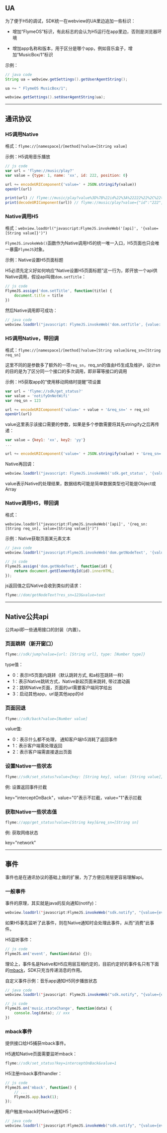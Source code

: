 ## UA

为了便于H5的调试，SDK统一在webview的UA里边追加一些标识：

- 增加“FlymeOS”标识，有此标志的会认为H5运行在app里边，否则是浏览器环境

- 增加app名称和版本，用于区分是哪个app，例如音乐盒子，增加“MusicBox/1”标识

示例：
``` java
// java code
String ua = webview.getSettings().getUserAgentString();

ua += " FlymeOS MusicBox/1";

webview.getSettings().setUserAgentString(ua);
```

-----
## 通讯协议

### H5调用Native

格式：`flyme://[namespace]/[method]?value=[String value]`

示例：H5调用音乐播放

``` js
// js code
var url = 'flyme://music/play?'
var value = {type: 1, name: 'xx', id: 222, position: 0}

url += encodeURIComponent('value=' + JSON.stringify(value))
openUrl(url)

print(url) // flyme://music/play?value%3D%7B%22id%22%3A%22222%22%2C%22type%22%3A%221%22%2C%22name%22%3A%22xx%22%2C%22position%22%3A%220%22%7D
print(decodeURIComponent(url)) // flyme://music/play?value={"id":"222","type":"1","name":"xx","position":"0"}
```

### Native调用H5

格式：`webview.loadUrl("javascript:FlymeJS.invokeWeb('[api]', '{value=[String value]}')")`

`FlymeJS.invokeWeb()`函数作为Native调用H5的统一唯一入口，H5页面也只会唯一暴露`FlymeJS`对象。

示例：Native设置H5页面标题

H5必须先定义好如何响应“Native设置H5页面标题”这一行为，即开放一个api供Native调用，假设api叫做`dom.setTitle`：

``` js
// js code
FlymeJS.assign('dom.setTitle', function(title) {
    document.title = title
})
```

然后Native调用即可成功：

``` java
// java code
webview.loadUrl("javascript: FlymeJS.invokeWeb('dom.setTitle', {value: 'foo'}")
```


### H5调用Native，带回调

格式：`flyme://[namespace]/[method]?value=[String value]&req_sn=[String req_sn]`

这里不同的是参数多了额外的一项`req_sn`，req_sn的值由H5生成及维护，设计sn的目的是为了区分同一个接口的多次调用，即非幂等接口的调用

示例：H5获取app的“使用移动网络时提醒”项设置

``` js
var url = 'flyme://sdk/get_status?'
var value = 'notifyOnNotWifi'
var req_sn = 123

url += encodeURIComponent('value=' + value + '&req_sn=' + req_sn)
openUrl(url)
```

value这里表示该接口需要的参数，如果是多个参数需要将其先stringify之后再传递：

``` js
var value = {key1: 'xx', key2: 'yy'}
...

url += encodeURIComponent('value=' + JSON.stringify(value) + '&req_sn=' + req_sn)
```

Native再回调：

``` java
webview.loadUrl("javascript: FlymeJS.invokeWeb('sdk.get_status', '{value: \"true\", res_sn: 123}')")
```

value表示Native的处理结果，数据结构可能是简单数据类型也可能是Object或Array


### Native调用H5，带回调

格式：

`webview.loadUrl("javascript:FlymeJS.invokeWeb('[api]', '{req_sn: [String req_sn], value=[String value]}')")`

示例：Native获取页面某元素文本

``` java
// java code
webview.loadUrl("javascript:FlymeJS.invokeWeb('dom.getNodeText', '{value: \"#box\", req_sn: 123}')")
```

``` js
// js code
FlymeJS.assign('dom.getNodeText', function(id) {
    return document.getElementById(id).innerHTML;
});
```

js返回值之后Native会收到类似的请求：

``` js
flyme://dom/getNodeText?res_sn=123&value=text
```


-----
## Native公共api

公共api即一些通用接口的封装（内置）。


### 页面跳转（新开窗口）

``` js
flyme://sdk/jump?value={url: [String url], type: [Number type]}
```

type值：

- 0：表示H5页面内跳转（默认跳转方式, 和a标签跳转一样）
- 1：表示Native跳转方式，Native新起页面来跳转, 带过渡动画
- 2：跳转Native页面，页面的url需要客户端同学给出
- 3：启动其他app，url是其他app的id


### 页面回退

``` js
flyme://sdk/back?value=[Number value]
```

value值:

- 0：表示什么都不处理， 通知客户端h5消耗了返回事件
- 1：表示客户端需处理返回
- 2：表示客户端需直接退出页面


### 设置Native一些状态

``` js
flyme://sdk/set_status?value={key: [String key], value: [String value]}
```

例: 设置返回事件拦截

key="interceptOnBack"，value="0"表示不拦截，value="1"表示拦截


### 获取Native一些状态值

``` js
flyme://app/get_status?value=[String key]&req_sn=[String sn]
```

例: 获取网络状态

key="network"


-----
## 事件

事件也是在通讯协议的基础上做的扩展，为了方便应用层更容易理解api。


### 一般事件

事件的原理，其实就是java的反向通知(notify)：

``` java
webview.loadUrl('javascript:FlymeJS.invokeWeb("sdk.notify", "{value={event: [String name], data: [String data]}}")');
```

如果H5事先监听了此事件，则在Native通知时会处理此事件，从而“消费”此事件。

H5监听事件：

``` js
// js code
FlymeJS.on('event', function(data) {});
```

理论上，事件名是Native和H5应用层互相约定的，目前约定好的事件名只有下面的[mback](#mback-event)，SDK只充当传递消息的作用。

自定义事件示例：音乐app通知H5同步播放状态

``` java
// java code
webview.loadUrl('javascript: FlymeJS.invokeWeb("sdk.notify", "{value={event: 'music.stateChange', data: 'xxx'}}")');
```

``` js
// js code
FlymeJS.on('music.stateChange', function(data) {
    console.log(data); // xxx
})
```

### mback事件<a id="mback-event"> </a>

提供接口给H5捕获mback事件。

H5通知Native页面需要监听mback：

``` js
flyme://sdk/set_status?key=interceptOnBack&value=1
```

H5注册mback事件handler：

``` js
// js code
FlymeJS.on('mback', function() {
    // ...
    FlymeJS.app.back(1);
});
```

用户触发mback时Native通知H5：

``` java
// java code
webview.loadUrl('javascript:FlymeJS.invokeWeb("sdk.notify", "{value={event: 'mback'}}")');
```
